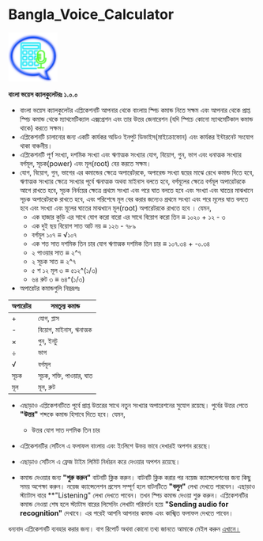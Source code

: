 # Bangla_Voice_Calculator

<img src ='SpeechCalLogo.png' width=100 height=100>

**বাংলা ভয়েস ক্যালকুলেটরঃ ১.০.০**

- বাংলা ভয়েস ক্যালকুলেটর এপ্লিকেশনটি আপনার থেকে বাংলায় স্পিচ কমান্ড নিতে সক্ষম
  এবং আপনার থেকে প্রাপ্ত স্পিচ কমান্ড থেকে ম্যাথমেটিক্যাল এক্সপ্রেশন এবং তার
  উত্তর জেনারেশন (যদি স্পিচে কোনো ম্যাথমেটিকাল কমান্ড থাকে) করতে সক্ষম।
-  এপ্লিকেশনটি চালানোর জন্য একটি কার্যকর অডিও ইনপুট ডিভাইস(মাইক্রোফোন) এবং
  কার্যকর ইন্টারনেট সংযোগ থাকা বাঞ্চনীয়।
- এপ্লিকেশনটি পূর্ণ সংখ্যা, দশমিক সংখ্যা এবং ঋণাত্মক সংখ্যার যোগ, বিয়োগ, গুন,
  ভাগ এবং ধনাত্মক সংখ্যার বর্গমূল, সূচক(power) এবং মূল(root) বের করতে সক্ষম।
- যোগ, বিয়োগ, গুন, ভাগের এর কমান্ডের ক্ষেত্রে অপারেটরকে, অপারেন্ড সংখ্যা দ্বয়ের
  মাঝে রেখে কমান্ড দিতে হবে, ঋণাত্মক সংখ্যার ক্ষেত্রে সংখ্যার পূর্বে ঋনাত্মক
  অথবা মাইনাস বলতে হবে, বর্গমূলের ক্ষেত্রে বর্গমূল অপারেটরকে আগে রাখতে হবে,
  সূচক নির্নয়ের ক্ষেত্রে প্রথমে সংখ্যা এবং পরে ঘাত বলতে হবে এবং সংখ্যা এবং
  ঘাতের মাঝখানে সূচক অপারেটরকে রাখতে হবে, এবং পরিশেষে মূল বের করার জন্যেও
  প্রথমে সংখ্যা এবং পরে মূলের ঘাত বলতে হবে এবং সংখ্যা এবং মূলের ঘাতের মাঝখানে
  মূল(root) অপারেটরকে রাখতে হবে । যেমন,
  - এক হাজার কুড়ি এর সাথে যোগ করো বারো এর সাথে বিয়োগ করো তিন ≡ ১০২০ + ১২ - ৩	
  - এক দুই ছয় বিয়োগ সাত আট নয় ≡ ১২৬ - ৭৮৯	
  - বর্গমূল ১০৭ ≡ √১০৭	
  - এক শত সাত দশমিক তিন চার যোগ ঋণাত্মক দশমিক তিন চার ≡ ১০৭.৩৪ + -০.৩৪
  - ২ পাওয়ার সাত ≡ ২^৭
  -  ২ সূচক সাত ≡ ২^৭
  - ৫ শ ১২ মূল ৩ ≡ ৫১২^(১/৩)
  - ৬৪ রুট ৩  ≡ ৬৪^(১/৩)
- অপারেটর কমান্ডগুলি নিম্নরূপঃ

|অপারেটর    |সমতূল্য কমান্ড              |
|-----------|----------------------------|
|+          |যোগ, প্লাস                  |
|-          |বিয়োগ, মাইনাস, ঋনাত্মক      |
|×          |গুন, ইনটু                   |
|÷          |ভাগ                         |
|√          |বর্গমূল                     |
|সূচক       |সূচক, শক্তি, পাওয়ার, ঘাত    |
|মূল        |মূল, রুট                    |


- এছাড়াও এপ্লিকেশনটিতে পূর্বে প্রাপ্ত উত্তরের সাথে নতুন সংখ্যার অপারেশনের সুযোগ
  রয়েছে। পুর্বের উত্তর পেতে **&quot;উত্তর&quot;** শব্দকে কমান্ড হিসাবে দিতে হবে। যেমন,
  - উত্তর যোগ সাত  দশমিক তিন চার

- এপ্লিকেশনটির সেটিংস এ ফলাফল বাংলায় এবং ইংলিশে উভয় ভাবে দেখারই অপশন রয়েছে।
- এছাড়াও সেটিংস এ ফ্রেজ টাইম লিমিট নির্ধারন করে দেওয়ার অপশন রয়েছে।
- কমান্ড দেওয়ার জন্য **&quot;শুরু করুন&quot;** বাটনটি ক্লিক করুন। বাটনটি ক্লিক করার পর নয়েজ
  ক্যান্সেলেশনের জন্য কিছু সময় অপেক্ষা করুন। নয়েজ ক্যান্সেলেশন প্রসেস সম্পূর্ণ
  হলে বাটনটিতে **&quot;বলুন&quot;** লেখা দেখতে পারবেন। এছাড়াও স্ট্যাটাস বারে **&quot;Listening&quot;
  লেখা দেখতে পাবেন। তখন স্পিচ কমান্ড দেওয়া শুরু করুন। এপ্লিকেশনটির কমান্ড নেওয়া
  শেষ হলে স্ট্যাটাস বারের লিসেনিং লেখাটা পরিবর্তন হয়ে **&quot;Sending audio for
  recognition&quot;** দেখাবে। এর পরেই আপনি আপনার কমান্ড এবং কাঙ্খিত ফলাফল দেখতে পাবেন।

ধন্যবাদ এপ্লিকেশনটি ব্যবহার করার জন্য। বাগ রিপোর্ট অথবা কোনো তথ্য জানতে আমাকে
মেইল করুন [এখানে।](mailto:wskoly.bp@gmail.com)


 
